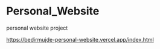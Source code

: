 # Personal_Website
personal website project

https://bedirmujde-personal-website.vercel.app/index.html
